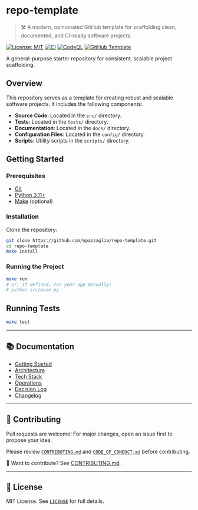 # repo-template

> 🛠️ A modern, opinionated GitHub template for scaffolding clean, documented, and CI-ready software projects.

[![License: MIT](https://img.shields.io/badge/License-MIT-yellow.svg)](LICENSE)
[![CI](https://github.com/npazzaglia/project-bootstrap/actions/workflows/ci.yml/badge.svg)](https://github.com/npazzaglia/project-bootstrap/actions/workflows/ci.yml)
[![CodeQL](https://github.com/npazzaglia/project-bootstrap/actions/workflows/codeql.yml/badge.svg)](https://github.com/npazzaglia/project-bootstrap/actions/workflows/codeql.yml)
[![GitHub Template](https://img.shields.io/badge/template-enabled-brightgreen)](https://github.com/npazzaglia/project-bootstrap/generate)

A general-purpose starter repository for consistent, scalable project scaffolding.

## Overview

This repository serves as a template for creating robust and scalable software projects. It includes the following components:
- **Source Code**: Located in the `src/` directory.
- **Tests**: Located in the `tests/` directory.
- **Documentation**: Located in the `docs/` directory.
- **Configuration Files**: Located in the `config/` directory.
- **Scripts**: Utility scripts in the `scripts/` directory.

## Getting Started

### Prerequisites

- [Git](https://git-scm.com/)
- [Python 3.11+](https://www.python.org/)
- [Make](https://www.gnu.org/software/make/) (optional)

### Installation

Clone the repository:
```bash
git clone https://github.com/npazzaglia/repo-template.git
cd repo-template
make install
```

### Running the Project

```bash
make run
# or, if defined, run your app manually:
# python src/main.py
```

## Running Tests

```bash
make test
```

---

## 📚 Documentation

- [Getting Started](docs/getting-started.md)
- [Architecture](docs/architecture.md)
- [Tech Stack](docs/stack.md)
- [Operations](docs/operations.md)
- [Decision Log](docs/decision-log.md)
- [Changelog](CHANGELOG.md)

---

## 🤝 Contributing

Pull requests are welcome! For major changes, open an issue first to propose your idea.

Please review [`CONTRIBUTING.md`](CONTRIBUTING.md) and [`CODE_OF_CONDUCT.md`](CODE_OF_CONDUCT.md) before contributing.

🙌 Want to contribute? See [CONTRIBUTING.md](CONTRIBUTING.md).

---

## 📄 License

MIT License. See [`LICENSE`](LICENSE) for full details.
